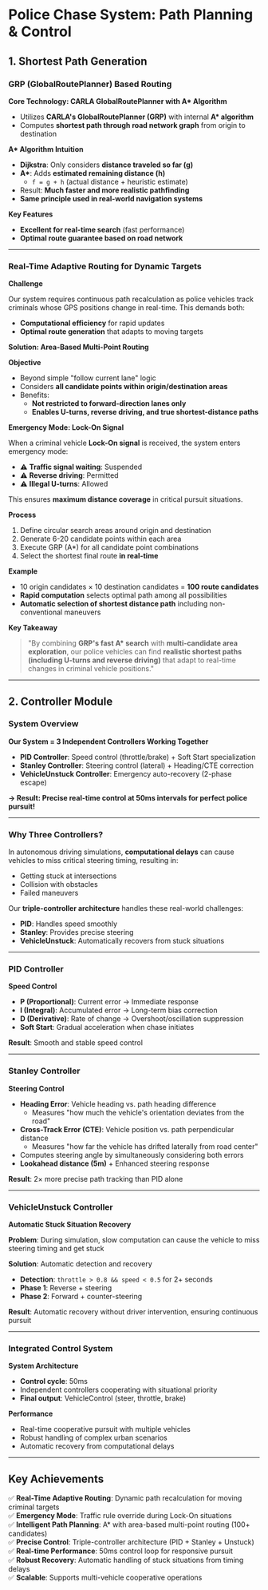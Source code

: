 # Police Chase System: Path Planning & Control

## 1. Shortest Path Generation

### GRP (GlobalRoutePlanner) Based Routing

**Core Technology: CARLA GlobalRoutePlanner with A\* Algorithm**

* Utilizes **CARLA's GlobalRoutePlanner (GRP)** with internal **A\* algorithm**
* Computes **shortest path through road network graph** from origin to destination

**A\* Algorithm Intuition**

* **Dijkstra**: Only considers **distance traveled so far (g)**
* **A\***: Adds **estimated remaining distance (h)**
   * `f = g + h` (actual distance + heuristic estimate)
* Result: **Much faster and more realistic pathfinding**
* **Same principle used in real-world navigation systems**

**Key Features**

* **Excellent for real-time search** (fast performance)
* **Optimal route guarantee based on road network**

---

### Real-Time Adaptive Routing for Dynamic Targets

**Challenge**

Our system requires continuous path recalculation as police vehicles track criminals whose GPS positions change in real-time. This demands both:
* **Computational efficiency** for rapid updates
* **Optimal route generation** that adapts to moving targets

**Solution: Area-Based Multi-Point Routing**

**Objective**

* Beyond simple "follow current lane" logic
* Considers **all candidate points within origin/destination areas**
* Benefits:
   * **Not restricted to forward-direction lanes only**
   * **Enables U-turns, reverse driving, and true shortest-distance paths**

**Emergency Mode: Lock-On Signal**

When a criminal vehicle **Lock-On signal** is received, the system enters emergency mode:
* ⚠️ **Traffic signal waiting**: Suspended
* ⚠️ **Reverse driving**: Permitted
* ⚠️ **Illegal U-turns**: Allowed

This ensures **maximum distance coverage** in critical pursuit situations.

**Process**

1. Define circular search areas around origin and destination
2. Generate 6-20 candidate points within each area
3. Execute GRP (A*) for all candidate point combinations
4. Select the shortest final route **in real-time**

**Example**

* 10 origin candidates × 10 destination candidates = **100 route candidates**
* **Rapid computation** selects optimal path among all possibilities
* **Automatic selection of shortest distance path** including non-conventional maneuvers

**Key Takeaway**

> "By combining **GRP's fast A\* search** with **multi-candidate area exploration**, our police vehicles can find **realistic shortest paths (including U-turns and reverse driving)** that adapt to real-time changes in criminal vehicle positions."

---

## 2. Controller Module

### System Overview

**Our System = 3 Independent Controllers Working Together**

* **PID Controller**: Speed control (throttle/brake) + Soft Start specialization
* **Stanley Controller**: Steering control (lateral) + Heading/CTE correction
* **VehicleUnstuck Controller**: Emergency auto-recovery (2-phase escape)

**→ Result: Precise real-time control at 50ms intervals for perfect police pursuit!**

---

### Why Three Controllers?

In autonomous driving simulations, **computational delays** can cause vehicles to miss critical steering timing, resulting in:
* Getting stuck at intersections
* Collision with obstacles
* Failed maneuvers

Our **triple-controller architecture** handles these real-world challenges:
* **PID**: Handles speed smoothly
* **Stanley**: Provides precise steering
* **VehicleUnstuck**: Automatically recovers from stuck situations

---

### PID Controller

**Speed Control**

* **P (Proportional)**: Current error → Immediate response
* **I (Integral)**: Accumulated error → Long-term bias correction
* **D (Derivative)**: Rate of change → Overshoot/oscillation suppression
* **Soft Start**: Gradual acceleration when chase initiates

**Result**: Smooth and stable speed control

---

### Stanley Controller

**Steering Control**

* **Heading Error**: Vehicle heading vs. path heading difference
   * Measures "how much the vehicle's orientation deviates from the road"
* **Cross-Track Error (CTE)**: Vehicle position vs. path perpendicular distance
   * Measures "how far the vehicle has drifted laterally from road center"
* Computes steering angle by simultaneously considering both errors
* **Lookahead distance (5m)** + Enhanced steering response

**Result**: 2× more precise path tracking than PID alone

---

### VehicleUnstuck Controller

**Automatic Stuck Situation Recovery**

**Problem**: During simulation, slow computation can cause the vehicle to miss steering timing and get stuck

**Solution**: Automatic detection and recovery

* **Detection**: `throttle > 0.8 && speed < 0.5` for 2+ seconds
* **Phase 1**: Reverse + steering
* **Phase 2**: Forward + counter-steering

**Result**: Automatic recovery without driver intervention, ensuring continuous pursuit

---

### Integrated Control System

**System Architecture**

* **Control cycle**: 50ms
* Independent controllers cooperating with situational priority
* **Final output**: VehicleControl (steer, throttle, brake)

**Performance**

* Real-time cooperative pursuit with multiple vehicles
* Robust handling of complex urban scenarios
* Automatic recovery from computational delays

---

## Key Achievements

✅ **Real-Time Adaptive Routing**: Dynamic path recalculation for moving criminal targets  
✅ **Emergency Mode**: Traffic rule override during Lock-On situations  
✅ **Intelligent Path Planning**: A* with area-based multi-point routing (100+ candidates)  
✅ **Precise Control**: Triple-controller architecture (PID + Stanley + Unstuck)  
✅ **Real-time Performance**: 50ms control loop for responsive pursuit  
✅ **Robust Recovery**: Automatic handling of stuck situations from timing delays  
✅ **Scalable**: Supports multi-vehicle cooperative operations
